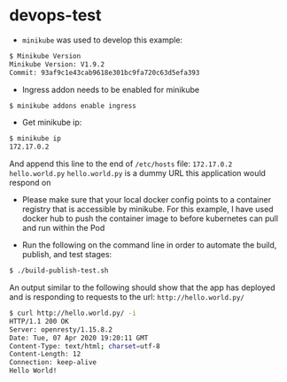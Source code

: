 
# devops-test

- `minikube` was used to develop this example:
```bash
$ Minikube Version
Minikube Version: V1.9.2
Commit: 93af9c1e43cab9618e301bc9fa720c63d5efa393
```
- Ingress addon needs to be enabled for minikube
```bash
$ minikube addons enable ingress
```
- Get minikube ip:
```bash
$ minikube ip
172.17.0.2
```
And append this line to the end of `/etc/hosts` file:
```172.17.0.2 hello.world.py```
`hello.world.py` is a dummy URL this application would respond on

- Please make sure that your local docker config points to a container registry that is accessible by minikube. For this example, I have used docker hub to push the container image to before kubernetes can pull and run within the Pod

- Run the following on the command line in order to automate the build, publish, and test stages:
```bash
$ ./build-publish-test.sh
```
An output similar to the following should show that the app has deployed and is responding to requests to the url: `http://hello.world.py/`
```bash
$ curl http://hello.world.py/ -i
HTTP/1.1 200 OK
Server: openresty/1.15.8.2
Date: Tue, 07 Apr 2020 19:20:11 GMT
Content-Type: text/html; charset=utf-8
Content-Length: 12
Connection: keep-alive
Hello World!
```
